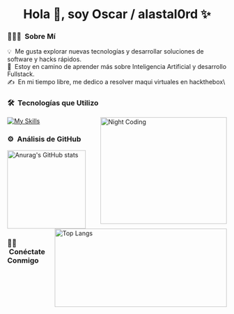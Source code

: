 <h1 align="center">Hola 👋, soy Oscar / alastal0rd ✨ </h1> 

### 👨🏻‍💻 &nbsp;Sobre Mí

💡 &nbsp;Me gusta explorar nuevas tecnologías y desarrollar soluciones de software y hacks rápidos.\
🌱 &nbsp;Estoy en camino de aprender más sobre Inteligencia Artificial y desarrollo Fullstack.\
✍️ &nbsp;En mi tiempo libre, me dedico a resolver maqui virtuales en hackthebox\

### 🛠 &nbsp;Tecnologías que Utilizo

<img width="290" height="245" alt="Night Coding" src="https://media.giphy.com/media/v1.Y2lkPTc5MGI3NjExajc4ZjJxaW14cjhxdDZhcW54ZHd0OWozZmk0Z2xncDRnYmxoeDl1dSZlcD12MV9naWZzX3NlYXJjaCZjdD1n/bGgsc5mWoryfgKBx1u/giphy.gif" align="right"/>

[![My Skills](https://skillicons.dev/icons?i=linux,html,css,js,ts,bash,vscode,git,github,docker,nodejs,express,react,pug,mongodb,mysql,postgresql,redis,sqlite,firebase,electron,jest,githubactions,postman,figma,nextjs,astro&perline=8)](https://skillicons.dev)

### ⚙️ &nbsp;Análisis de GitHub

 <a href="https://github.com/alastal0rd">
    <img height="180em" alt="Anurag's GitHub stats" src="https://github-readme-stats.vercel.app/api?username=alastal0rd&show_icons=true&theme=dark"/>
    <img width="395" height="180em" alt="Top Langs" src="https://github-readme-stats.vercel.app/api/top-langs/?username=alastal0rd&layout=compact&theme=dark" align="right"/>
</a>

### 🤝🏻 &nbsp;Conéctate Conmigo
